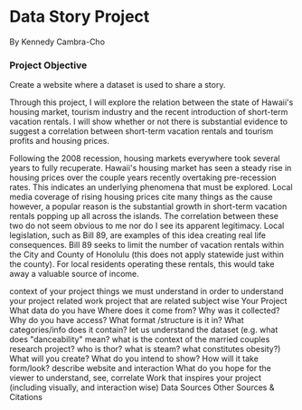 # Data Story Project
By Kennedy Cambra-Cho 

### Project Objective
Create a website where a dataset is used to share a story.

Through this project, I will explore the relation between the state of Hawaii's housing market, tourism industry and the recent introduction of short-term vacation rentals. I will show whether or not there is substantial evidence to suggest a  correlation between short-term vacation rentals and tourism profits and housing prices. 

Following the 2008 recession, housing markets everywhere took several years to fully recuperate. Hawaii's housing market has seen a steady rise in housing prices over the couple years recently overtaking pre-recession rates. This indicates an underlying phenomena that must be explored. 
Local media coverage of rising housing prices cite many things as the cause however, a popular reason is the substantial growth in short-term vacation rentals popping up all across the islands. The correlation between these two do not seem obvious to me nor do I see its apparent legitimacy. Local legislation, such as Bill 89, are examples of this idea creating real life consequences. Bill 89 seeks to limit the number of vacation rentals within the City and County of Honolulu (this does not apply statewide just within the county). For local residents operating these rentals, this would take away a valuable source of income. 

context of your project
things we must understand in order to understand your project
related work
project that are related subject wise
Your Project
What data do you have
Where does it come from?
Why was it collected?
Why do you have access?
What format /structure is it in?
What categories/info does it contain?
let us understand the dataset (e.g. what does "danceability" mean? what is the context of the married couples research project? who is thor? what is steam? what constitutes obesity?)
What will you create?
What do you intend to show?
How will it take form/look?
describe website and interaction
What do you hope for the viewer to understand, see, correlate
Work that inspires your project (including visually, and interaction wise)
Data Sources
Other Sources & Citations
